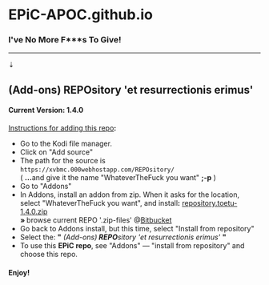 <h1>EPiC-APOC.github.io</h1>
<h3>I've No More<B> F***s </B>To Give!</h3>
<hr>

&#8675;<BR>

<h2>(Add-ons)<B> REPO</B>sitory &#39;et resurrectionis erimus&#39;</h2>
<h4>Current Version: 1.4.0</h4>

<u>Instructions for adding this repo</u><B>:</B>

<p align="left">
  <ul>
    <li>Go to the Kodi file manager.</li>
    <li>Click on "Add source"</li>
    <li>The path for the source is <code>https://xvbmc.000webhostapp.com/REPOsitory/</code></li>
    ( <B>...</B>and give it the name "WhateverTheFuck you want" <B>;-p</B> )
    <li>Go to "Addons"</li>
    <li>In Addons, install an addon from zip.  When it asks for the location, <BR>select "WhateverTheFuck you want", and install<B>:</B> <a href="http://bit.ly/repoToetu140">repository.toetu-1.4.0.zip</a></li>
       <B>&#187; </B>browse current REPO &#39;.zip-files&#39; @<a href="http://bit.ly/ToetuREPO" target="_blank">Bitbucket</a></li>
    <li>Go back to Addons install, but this time, select "Install from repository"</li>
    <li>Select the: <B>"</B> <i>(Add-ons)<B> REPO</B>sitory &#39;et resurrectionis erimus&#39;</i> <B>"</B></li>
    <li>To use this <B>EPiC repo</B>, see "Addons" &mdash; "install from repository" and choose this repo.</li>
  </ul>
</p>

<h4>Enjoy!</h4>
